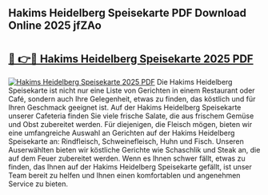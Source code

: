 ## Hakims Heidelberg Speisekarte PDF Download Online 2025 jfZAo

# <h2><a href="http://gc7f2ix.nevu.top/?p=Hakims+Heidelberg+Speisekarte">🔗 👉🔴 Hakims Heidelberg Speisekarte 2025 PDF</a></h2>

[![Hakims Heidelberg Speisekarte 2025 PDF](https://i.imgur.com/dBaPXMq.png)](http://gc7f2ix.nevu.top/?p=Hakims+Heidelberg+Speisekarte)
Die Hakims Heidelberg Speisekarte ist nicht nur eine Liste von Gerichten in einem Restaurant oder Café, sondern auch Ihre Gelegenheit, etwas zu finden, das köstlich und für Ihren Geschmack geeignet ist. Auf der Hakims Heidelberg Speisekarte unserer Cafeteria finden Sie viele frische Salate, die aus frischem Gemüse und Obst zubereitet werden. Für diejenigen, die Fleisch mögen, bieten wir eine umfangreiche Auswahl an Gerichten auf der Hakims Heidelberg Speisekarte an: Rindfleisch, Schweinefleisch, Huhn und Fisch. Unseren Auserwählten bieten wir köstliche Gerichte wie Schaschlik und Steak an, die auf dem Feuer zubereitet werden. Wenn es Ihnen schwer fällt, etwas zu finden, das Ihnen auf der Hakims Heidelberg Speisekarte gefällt, ist unser Team bereit zu helfen und Ihnen einen komfortablen und angenehmen Service zu bieten.
